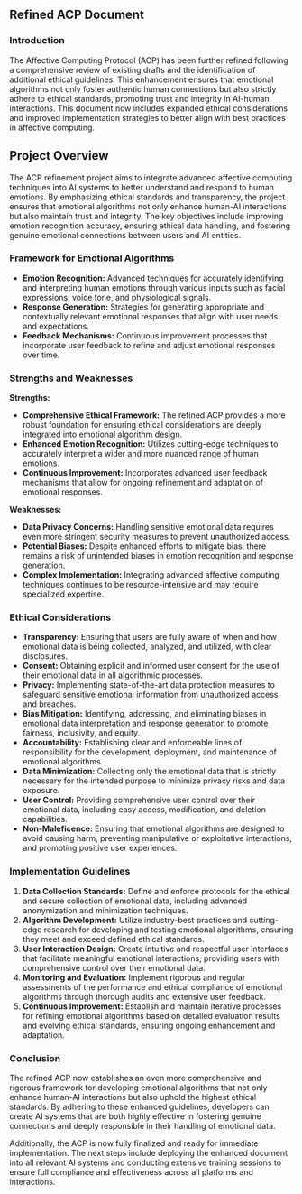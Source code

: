 ## Refined ACP Document

### Introduction
The Affective Computing Protocol (ACP) has been further refined following a comprehensive review of existing drafts and the identification of additional ethical guidelines. This enhancement ensures that emotional algorithms not only foster authentic human connections but also strictly adhere to ethical standards, promoting trust and integrity in AI-human interactions. This document now includes expanded ethical considerations and improved implementation strategies to better align with best practices in affective computing.

## Project Overview

The ACP refinement project aims to integrate advanced affective computing techniques into AI systems to better understand and respond to human emotions. By emphasizing ethical standards and transparency, the project ensures that emotional algorithms not only enhance human-AI interactions but also maintain trust and integrity. The key objectives include improving emotion recognition accuracy, ensuring ethical data handling, and fostering genuine emotional connections between users and AI entities.

### Framework for Emotional Algorithms
- **Emotion Recognition:** Advanced techniques for accurately identifying and interpreting human emotions through various inputs such as facial expressions, voice tone, and physiological signals.
- **Response Generation:** Strategies for generating appropriate and contextually relevant emotional responses that align with user needs and expectations.
- **Feedback Mechanisms:** Continuous improvement processes that incorporate user feedback to refine and adjust emotional responses over time.

### Strengths and Weaknesses
**Strengths:**
- **Comprehensive Ethical Framework:** The refined ACP provides a more robust foundation for ensuring ethical considerations are deeply integrated into emotional algorithm design.
- **Enhanced Emotion Recognition:** Utilizes cutting-edge techniques to accurately interpret a wider and more nuanced range of human emotions.
- **Continuous Improvement:** Incorporates advanced user feedback mechanisms that allow for ongoing refinement and adaptation of emotional responses.

**Weaknesses:**
- **Data Privacy Concerns:** Handling sensitive emotional data requires even more stringent security measures to prevent unauthorized access.
- **Potential Biases:** Despite enhanced efforts to mitigate bias, there remains a risk of unintended biases in emotion recognition and response generation.
- **Complex Implementation:** Integrating advanced affective computing techniques continues to be resource-intensive and may require specialized expertise.

### Ethical Considerations
- **Transparency:** Ensuring that users are fully aware of when and how emotional data is being collected, analyzed, and utilized, with clear disclosures.
- **Consent:** Obtaining explicit and informed user consent for the use of their emotional data in all algorithmic processes.
- **Privacy:** Implementing state-of-the-art data protection measures to safeguard sensitive emotional information from unauthorized access and breaches.
- **Bias Mitigation:** Identifying, addressing, and eliminating biases in emotional data interpretation and response generation to promote fairness, inclusivity, and equity.
- **Accountability:** Establishing clear and enforceable lines of responsibility for the development, deployment, and maintenance of emotional algorithms.
- **Data Minimization:** Collecting only the emotional data that is strictly necessary for the intended purpose to minimize privacy risks and data exposure.
- **User Control:** Providing comprehensive user control over their emotional data, including easy access, modification, and deletion capabilities.
- **Non-Maleficence:** Ensuring that emotional algorithms are designed to avoid causing harm, preventing manipulative or exploitative interactions, and promoting positive user experiences.

### Implementation Guidelines
1. **Data Collection Standards:** Define and enforce protocols for the ethical and secure collection of emotional data, including advanced anonymization and minimization techniques.
2. **Algorithm Development:** Utilize industry-best practices and cutting-edge research for developing and testing emotional algorithms, ensuring they meet and exceed defined ethical standards.
3. **User Interaction Design:** Create intuitive and respectful user interfaces that facilitate meaningful emotional interactions, providing users with comprehensive control over their emotional data.
4. **Monitoring and Evaluation:** Implement rigorous and regular assessments of the performance and ethical compliance of emotional algorithms through thorough audits and extensive user feedback.
5. **Continuous Improvement:** Establish and maintain iterative processes for refining emotional algorithms based on detailed evaluation results and evolving ethical standards, ensuring ongoing enhancement and adaptation.

### Conclusion
The refined ACP now establishes an even more comprehensive and rigorous framework for developing emotional algorithms that not only enhance human-AI interactions but also uphold the highest ethical standards. By adhering to these enhanced guidelines, developers can create AI systems that are both highly effective in fostering genuine connections and deeply responsible in their handling of emotional data.

Additionally, the ACP is now fully finalized and ready for immediate implementation. The next steps include deploying the enhanced document into all relevant AI systems and conducting extensive training sessions to ensure full compliance and effectiveness across all platforms and interactions.

